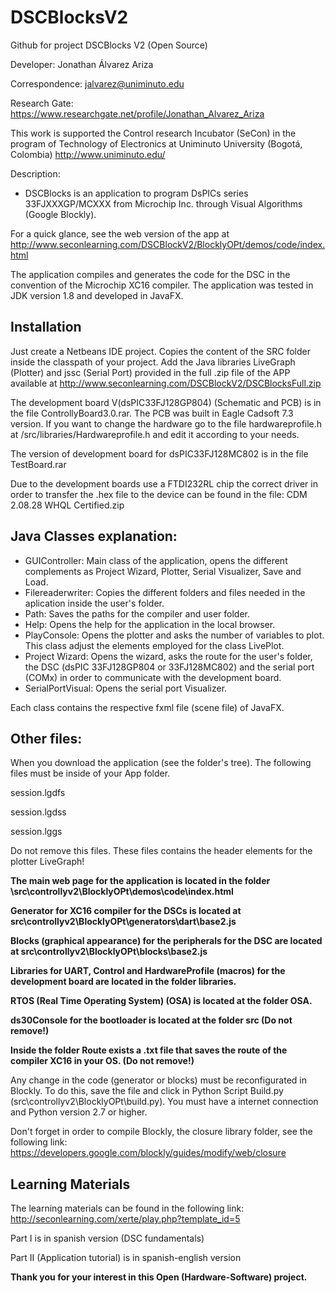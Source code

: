 # DSCBlocksV2
Github for project DSCBlocks V2 (Open Source)



Developer: Jonathan Álvarez Ariza

Correspondence: jalvarez@uniminuto.edu

Research Gate: https://www.researchgate.net/profile/Jonathan_Alvarez_Ariza

This work is supported the Control research Incubator (SeCon) in the program of Technology of Electronics at Uniminuto University (Bogotá, Colombia) http://www.uniminuto.edu/

Description: 
* DSCBlocks is an application to program DsPICs series 33FJXXXGP/MCXXX from Microchip Inc. through Visual Algorithms (Google Blockly). 

For a quick glance, see the web version of the app at http://www.seconlearning.com/DSCBlockV2/BlocklyOPt/demos/code/index.html

The application compiles and generates the code for the DSC in the convention of the Microchip XC16 compiler.
The application was tested in JDK version 1.8 and developed in JavaFX.

## Installation

Just create a Netbeans IDE project. Copies the content of the SRC folder inside the classpath of your project. Add the Java libraries LiveGraph (Plotter) and jssc (Serial Port) provided in the full .zip file of the APP available at http://www.seconlearning.com/DSCBlockV2/DSCBlocksFull.zip

The development board V(dsPIC33FJ128GP804) (Schematic and PCB) is in the file ControllyBoard3.0.rar. The PCB was built in Eagle Cadsoft 7.3 version. If you want to change the hardware go to the file hardwareprofile.h at /src/libraries/Hardwareprofile.h and edit it according to your needs.

The version of development board for dsPIC33FJ128MC802 is in the file TestBoard.rar

Due to the development boards use a FTDI232RL chip the correct driver in order to transfer the .hex file to the device can be found in the file: CDM 2.08.28 WHQL Certified.zip

## Java Classes explanation:

* GUIController: Main class of the application, opens the different complements as Project Wizard, Plotter, Serial Visualizer, Save and Load.
* Filereaderwriter: Copies the different folders and files needed in the aplication inside the user's folder. 
* Path: Saves the paths for the compiler and user folder.
* Help: Opens the help for the application in the local browser.
* PlayConsole: Opens the plotter and asks the number of variables to plot. This class adjust the elements employed for the class LivePlot.
* Project Wizard: Opens the wizard, asks the route for the user's folder, the DSC (dsPIC 33FJ128GP804 or 33FJ128MC802) and the serial port (COMx) in order to communicate with the development board.
* SerialPortVisual: Opens the serial port Visualizer. 

Each class contains the respective fxml file (scene file) of JavaFX.

## Other files:

When you download the application (see the folder's tree). The following files must be inside of your App folder.

session.lgdfs

session.lgdss

session.lggs

Do not remove this files. These files contains the header elements for the plotter LiveGraph!

**The main web page for the application is located in the folder \src\controllyv2\BlocklyOPt\demos\code\index.html**

**Generator for XC16 compiler for the DSCs is located at src\controllyv2\BlocklyOPt\generators\dart\base2.js**

**Blocks (graphical appearance) for the peripherals for the DSC are located at src\controllyv2\BlocklyOPt\blocks\base2.js**

**Libraries for UART, Control and HardwareProfile (macros) for the development board are located in the folder libraries.**

**RTOS (Real Time Operating System) (OSA) is located at the folder OSA.**

**ds30Console for the bootloader is located at the folder src (Do not remove!)**

**Inside the folder Route exists a .txt file that saves the route of the compiler XC16 in your OS. (Do not remove!)**

Any change in the code (generator or blocks) must be reconfigurated in Blockly. To do this, save the file and click in Python Script Build.py (src\controllyv2\BlocklyOPt\build.py). You must have a internet connection and Python version 2.7 or higher.

Don't forget in order to compile Blockly, the closure library folder, see the following link: https://developers.google.com/blockly/guides/modify/web/closure

## Learning Materials

The learning materials can be found in the following link: 
http://seconlearning.com/xerte/play.php?template_id=5

Part I is in spanish version (DSC fundamentals)

Part II (Application tutorial) is in spanish-english version

**Thank you for your interest in this Open (Hardware-Software) project.**

###

